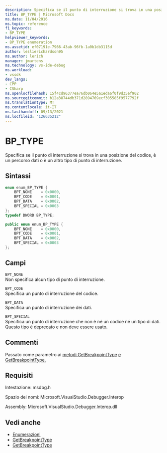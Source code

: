 ```yaml
---
description: Specifica se il punto di interruzione si trova in una posizione del codice, è un percorso dati o è un altro tipo di punto di interruzione.
title: BP_TYPE | Microsoft Docs
ms.date: 11/04/2016
ms.topic: reference
f1_keywords:
- BP_TYPE
helpviewer_keywords:
- BP_TYPE enumeration
ms.assetid: ef07191e-7966-43ab-96fb-1a0b1db3115d
author: leslierichardson95
ms.author: lerich
manager: jmartens
ms.technology: vs-ide-debug
ms.workload:
- vssdk
dev_langs:
- CPP
- CSharp
ms.openlocfilehash: 15f4cd96377ea76db064e5a1eda6f0f9d35ef902
ms.sourcegitcommit: b12a38744db371d2894769ecf305585f9577792f
ms.translationtype: MT
ms.contentlocale: it-IT
ms.lasthandoff: 09/13/2021
ms.locfileid: "126635212"
---
```

# <a name="bp_type"></a>BP_TYPE
Specifica se il punto di interruzione si trova in una posizione del codice, è un percorso dati o è un altro tipo di punto di interruzione.

## <a name="syntax"></a>Sintassi

```cpp
enum enum_BP_TYPE {
    BPT_NONE    = 0x0000,
    BPT_CODE    = 0x0001,
    BPT_DATA    = 0x0002,
    BPT_SPECIAL = 0x0003
};
typedef DWORD BP_TYPE;
```

```csharp
public enum enum_BP_TYPE {
    BPT_NONE    = 0x0000,
    BPT_CODE    = 0x0001,
    BPT_DATA    = 0x0002,
    BPT_SPECIAL = 0x0003
};
```

## <a name="fields"></a>Campi
`BPT_NONE`\
Non specifica alcun tipo di punto di interruzione.

`BPT_CODE`\
Specifica un punto di interruzione del codice.

`BPT_DATA`\
Specifica un punto di interruzione dei dati.

`BPT_SPECIAL`\
Specifica un punto di interruzione che non è né un codice né un tipo di dati. Questo tipo è deprecato e non deve essere usato.

## <a name="remarks"></a>Commenti
Passato come parametro ai [metodi GetBreakpointType](../../../extensibility/debugger/reference/idebugbreakpointresolution2-getbreakpointtype.md) [e GetBreakpointType.](../../../extensibility/debugger/reference/idebugerrorbreakpointresolution2-getbreakpointtype.md)

## <a name="requirements"></a>Requisiti
Intestazione: msdbg.h

Spazio dei nomi: Microsoft.VisualStudio.Debugger.Interop

Assembly: Microsoft.VisualStudio.Debugger.Interop.dll

## <a name="see-also"></a>Vedi anche
- [Enumerazioni](../../../extensibility/debugger/reference/enumerations-visual-studio-debugging.md)
- [GetBreakpointType](../../../extensibility/debugger/reference/idebugbreakpointresolution2-getbreakpointtype.md)
- [GetBreakpointType](../../../extensibility/debugger/reference/idebugerrorbreakpointresolution2-getbreakpointtype.md)
